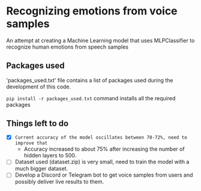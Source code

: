# Recognizing emotions from voice samples <span id=heading>

An attempt at creating a Machine Learning model that uses MLPClassifier to recognize human emotions from speech samples

## Packages used <span id=packages>

'packages_used.txt' file contains a list of packages used during the development of this code.

`pip install -r packages_used.txt` command installs all the required packages


## Things left to do <span id=todo>

 - [x] `Current accuracy of the model oscillates between 70-72%, need to improve that`
   - Accuracy increased to about 75% after increasing the number of hidden layers to 500.
 - [ ] Dataset used (dataset.zip) is very small, need to train the model with a much bigger dataset.
 - [ ] Develop a Discord or Telegram bot to get voice samples from users and possibly deliver live results to them.
